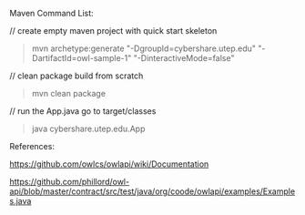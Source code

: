 Maven Command List:

// create empty maven project with quick start skeleton
> mvn archetype:generate "-DgroupId=cybershare.utep.edu" "-DartifactId=owl-sample-1" "-DinteractiveMode=false"

// clean package build from scratch
> mvn clean package

// run the App.java
go to target/classes
>java cybershare.utep.edu.App


References:

https://github.com/owlcs/owlapi/wiki/Documentation

https://github.com/phillord/owl-api/blob/master/contract/src/test/java/org/coode/owlapi/examples/Examples.java